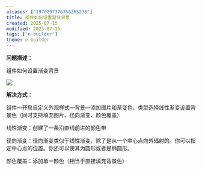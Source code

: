 ```yaml
---
aliases: ["1970297376356265238"]
title: 组件如何设置渐变背景
created: 2025-07-15
modified: 2025-07-15
tags: ['e-builder']
theme: e-builder
---
```


**问题描述：**

组件如何设置渐变背景

**![](https://myhelpdoc.oss-cn-heyuan.aliyuncs.com/mdimages/f9596c82cf1878a3d6cdcf02d19c7e6f.jpg)**

**解决方式：**

组件—开启自定义外观样式—背景—添加图片和渐变色，类型选择线性渐变设置背景色（同时支持填充图片、径向渐变、颜色覆盖）

线性渐变：创建了一条沿直线前进的颜色带

径向渐变：径向渐变类似于线性渐变，除了是从一个中心点向外辐射的。你可以指定中心点的位置。你还可以使其为圆形或者是椭圆形。

颜色覆盖：添加单一颜色（相当于直接填充背景色）


